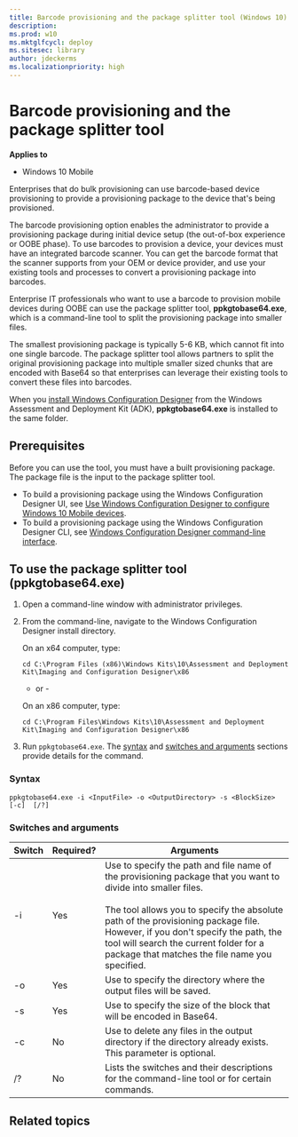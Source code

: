 ```yaml
---
title: Barcode provisioning and the package splitter tool (Windows 10)
description: 
ms.prod: w10
ms.mktglfcycl: deploy
ms.sitesec: library
author: jdeckerms
ms.localizationpriority: high
---
```


# Barcode provisioning and  the package splitter tool


**Applies to**

- Windows 10 Mobile

Enterprises that do bulk provisioning can use barcode-based device provisioning to provide a provisioning package to the device that's being provisioned. 

The barcode provisioning option enables the administrator to provide a provisioning package during initial device setup (the out-of-box experience or OOBE phase). To use barcodes to provision a device, your devices must have an integrated barcode scanner. You can get the barcode format that the scanner supports from your OEM or device provider, and use your existing tools and processes to convert a provisioning package into barcodes.

Enterprise IT professionals who want to use a barcode to provision mobile devices during OOBE can use the package splitter tool, **ppkgtobase64.exe**, which is a command-line tool to split the provisioning package into smaller files.

The smallest provisioning package is typically 5-6 KB, which cannot fit into one single barcode. The package splitter tool allows partners to split the original provisioning package into multiple smaller sized chunks that are encoded with Base64 so that enterprises can leverage their existing tools to convert these files into barcodes.

When you [install Windows Configuration Designer](../provisioning-packages/provisioning-install-icd.md) from the Windows Assessment and Deployment Kit (ADK), **ppkgtobase64.exe** is installed to the same folder.

## Prerequisites

Before you can use the tool, you must have a built provisioning package. The package file is the input to the package splitter tool.

- To build a provisioning package using the Windows Configuration Designer UI, see [Use Windows Configuration Designer to configure Windows 10 Mobile devices](provisioning-configure-mobile.md). 
- To build a provisioning package using the Windows Configuration Designer CLI, see [Windows Configuration Designer command-line interface](../provisioning-packages/provisioning-command-line.md).

## To use the package splitter tool (ppkgtobase64.exe)

1. Open a command-line window with administrator privileges.


2. From the command-line, navigate to the Windows Configuration Designer install directory.

    On an x64 computer, type:
    ```
    cd C:\Program Files (x86)\Windows Kits\10\Assessment and Deployment Kit\Imaging and Configuration Designer\x86
    ```

    - or -

    On an x86 computer, type:
    
    ```
    cd C:\Program Files\Windows Kits\10\Assessment and Deployment Kit\Imaging and Configuration Designer\x86
    ```

3. Run `ppkgtobase64.exe`. The [syntax](#syntax) and [switches and arguments](#switches-and-arguments) sections provide details for the command.


### Syntax

```
ppkgtobase64.exe -i <InputFile> -o <OutputDirectory> -s <BlockSize>  [-c]  [/?]  
```

### Switches and arguments

| Switch | Required? | Arguments |
| --- | --- | --- |
| -i | Yes | Use to specify the path and file name of the provisioning package that you want to divide into smaller files.</br></br>The tool allows you to specify the absolute path of the provisioning package file. However, if you don't specify the path, the tool will search the current folder for a package that matches the file name you specified. |
| -o | Yes | Use to specify the directory where the output files will be saved. |
| -s | Yes | Use to specify the size of the block that will be encoded in Base64. |
| -c | No | Use to delete any files in the output directory if the directory already exists. This parameter is optional. |
| /? | No | Lists the switches and their descriptions for the command-line tool or for certain commands. |
 




## Related topics


 

 





